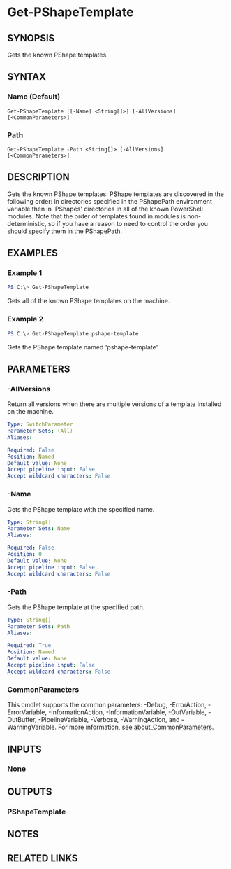 ﻿---
external help file: pshape-help.xml
Module Name: pshape
online version:
schema: 2.0.0
---

# Get-PShapeTemplate

## SYNOPSIS

Gets the known PShape templates.

## SYNTAX

### Name (Default)

```
Get-PShapeTemplate [[-Name] <String[]>] [-AllVersions] [<CommonParameters>]
```

### Path

```
Get-PShapeTemplate -Path <String[]> [-AllVersions] [<CommonParameters>]
```

## DESCRIPTION

Gets the known PShape templates. PShape templates are discovered in the following order: in directories specified in the PShapePath environment variable then in 'PShapes' directories in all of the known PowerShell modules. Note that the order of templates found in modules is non-deterministic, so if you have a reason to need to control the order you should specify them in the PShapePath.

## EXAMPLES

### Example 1

```powershell
PS C:\> Get-PShapeTemplate
```

Gets all of the known PShape templates on the machine.

### Example 2

```powershell
PS C:\> Get-PShapeTemplate pshape-template
```

Gets the PShape template named 'pshape-template'.

## PARAMETERS

### -AllVersions

Return all versions when there are multiple versions of a template installed on the machine.

```yaml
Type: SwitchParameter
Parameter Sets: (All)
Aliases:

Required: False
Position: Named
Default value: None
Accept pipeline input: False
Accept wildcard characters: False
```

### -Name

Gets the PShape template with the specified name.

```yaml
Type: String[]
Parameter Sets: Name
Aliases:

Required: False
Position: 0
Default value: None
Accept pipeline input: False
Accept wildcard characters: False
```

### -Path

Gets the PShape template at the specified path.

```yaml
Type: String[]
Parameter Sets: Path
Aliases:

Required: True
Position: Named
Default value: None
Accept pipeline input: False
Accept wildcard characters: False
```

### CommonParameters

This cmdlet supports the common parameters: -Debug, -ErrorAction, -ErrorVariable, -InformationAction, -InformationVariable, -OutVariable, -OutBuffer, -PipelineVariable, -Verbose, -WarningAction, and -WarningVariable. For more information, see [about_CommonParameters](http://go.microsoft.com/fwlink/?LinkID=113216).

## INPUTS

### None

## OUTPUTS

### PShapeTemplate

## NOTES

## RELATED LINKS
